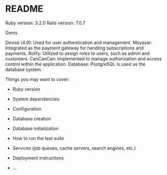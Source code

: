 # README


Ruby version: 3.2.0
Rails version: 7.0.7


Gems

Devise (4.9): Used for user authentication and management.
Moyasar: Integrated as the payment gateway for handling subscriptions and payments.
Rolify: Utilized to assign roles to users, such as admin and customers.
CanCanCan: Implemented to manage authorization and access control within the application.
Database: PostgreSQL is used as the database system.




Things you may want to cover:

* Ruby version

* System dependencies

* Configuration

* Database creation

* Database initialization

* How to run the test suite

* Services (job queues, cache servers, search engines, etc.)

* Deployment instructions

* ...
